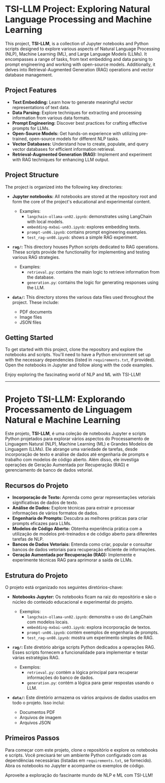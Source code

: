 # TSI-LLM Project: Exploring Natural Language Processing and Machine Learning

This project, **TSI-LLM**, is a collection of Jupyter notebooks and Python scripts designed to explore various aspects of Natural Language Processing (NLP), Machine Learning (ML), and Large Language Models (LLMs). It encompasses a range of tasks, from text embedding and data parsing to prompt engineering and working with open-source models. Additionally, it delves into Retrieval-Augmented Generation (RAG) operations and vector database management.

## Project Features

*   **Text Embedding:** Learn how to generate meaningful vector representations of text data.
*   **Data Parsing:** Explore techniques for extracting and processing information from various data formats.
*   **Prompt Engineering:** Discover best practices for crafting effective prompts for LLMs.
*   **Open-Source Models:** Get hands-on experience with utilizing pre-trained, open-source models for different NLP tasks.
*   **Vector Databases:** Understand how to create, populate, and query vector databases for efficient information retrieval.
*   **Retrieval-Augmented Generation (RAG):** Implement and experiment with RAG techniques for enhancing LLM output.

## Project Structure

The project is organized into the following key directories:

*   **Jupyter notebooks:** All notebooks are stored at the repository root and form the core of the project's educational and experimental content.
    *   Examples:
        *   `langchain-ollama-un02.ipynb`: demonstrates using LangChain with local models.
        *   `embedding-mxbai-un03.ipynb`: explores embedding texts.
        *   `prompt-un06.ipynb`: contains prompt engineering examples.
        *   `test_rag-un08.ipynb`: shows a simple RAG experiment.

*   **`rag/`:** This directory houses Python scripts dedicated to RAG operations. These scripts provide the functionality for implementing and testing various RAG strategies.
    *   Examples:
        * `retrieval.py`: contains the main logic to retrieve information from the database.
        * `generation.py`: contains the logic for generating responses using the LLM.

*   **`data/`:** This directory stores the various data files used throughout the project. These include:
    *   PDF documents
    *   Image files
    *   JSON files

## Getting Started

To get started with this project, clone the repository and explore the notebooks and scripts. You'll need to have a Python environment set up with the necessary dependencies (listed in `requirements.txt`, if provided). Open the notebooks in Jupyter and follow along with the code examples. 

Enjoy exploring the fascinating world of NLP and ML with TSI-LLM!

---

# Projeto TSI-LLM: Explorando Processamento de Linguagem Natural e Machine Learning

Este projeto, **TSI-LLM**, é uma coleção de notebooks Jupyter e scripts Python projetados para explorar vários aspectos do Processamento de Linguagem Natural (NLP), Machine Learning (ML) e Grandes Modelos de Linguagem (LLMs). Ele abrange uma variedade de tarefas, desde incorporação de texto e análise de dados até engenharia de prompts e trabalho com modelos de código aberto. Além disso, ele investiga operações de Geração Aumentada por Recuperação (RAG) e gerenciamento de banco de dados vetorial.

## Recursos do Projeto

*   **Incorporação de Texto:** Aprenda como gerar representações vetoriais significativas de dados de texto.
*   **Análise de Dados:** Explore técnicas para extrair e processar informações de vários formatos de dados.
*   **Engenharia de Prompts:** Descubra as melhores práticas para criar prompts eficazes para LLMs.
*   **Modelos de Código Aberto:** Obtenha experiência prática com a utilização de modelos pré-treinados e de código aberto para diferentes tarefas de NLP.
*   **Bancos de Dados Vetoriais:** Entenda como criar, popular e consultar bancos de dados vetoriais para recuperação eficiente de informações.
*   **Geração Aumentada por Recuperação (RAG):** Implemente e experimente técnicas RAG para aprimorar a saída de LLMs.

## Estrutura do Projeto

O projeto está organizado nos seguintes diretórios-chave:

*   **Notebooks Jupyter:** Os notebooks ficam na raiz do repositório e são o núcleo do conteúdo educacional e experimental do projeto.
    *   Exemplos:
        *   `langchain-ollama-un02.ipynb`: demonstra o uso do LangChain com modelos locais.
        *   `embedding-mxbai-un03.ipynb`: explora incorporação de textos.
        *   `prompt-un06.ipynb`: contém exemplos de engenharia de prompts.
        *   `test_rag-un08.ipynb`: mostra um experimento simples de RAG.

*   **`rag/`:** Este diretório abriga scripts Python dedicados a operações RAG. Esses scripts fornecem a funcionalidade para implementar e testar várias estratégias RAG.
    *   Exemplos:
        *   `retrieval.py`: contém a lógica principal para recuperar informações do banco de dados.
        *   `generation.py`: contém a lógica para gerar respostas usando o LLM.

*   **`data/`:** Este diretório armazena os vários arquivos de dados usados em todo o projeto. Isso inclui:
    *   Documentos PDF
    *   Arquivos de imagem
    *   Arquivos JSON

## Primeiros Passos

Para começar com este projeto, clone o repositório e explore os notebooks e scripts. Você precisará ter um ambiente Python configurado com as dependências necessárias (listadas em `requirements.txt`, se fornecido). Abra os notebooks no Jupyter e acompanhe os exemplos de código.

Aproveite a exploração do fascinante mundo de NLP e ML com TSI-LLM!